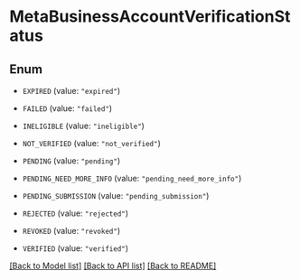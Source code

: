 # MetaBusinessAccountVerificationStatus

## Enum


* `EXPIRED` (value: `"expired"`)

* `FAILED` (value: `"failed"`)

* `INELIGIBLE` (value: `"ineligible"`)

* `NOT_VERIFIED` (value: `"not_verified"`)

* `PENDING` (value: `"pending"`)

* `PENDING_NEED_MORE_INFO` (value: `"pending_need_more_info"`)

* `PENDING_SUBMISSION` (value: `"pending_submission"`)

* `REJECTED` (value: `"rejected"`)

* `REVOKED` (value: `"revoked"`)

* `VERIFIED` (value: `"verified"`)


[[Back to Model list]](../README.md#documentation-for-models) [[Back to API list]](../README.md#documentation-for-api-endpoints) [[Back to README]](../README.md)
